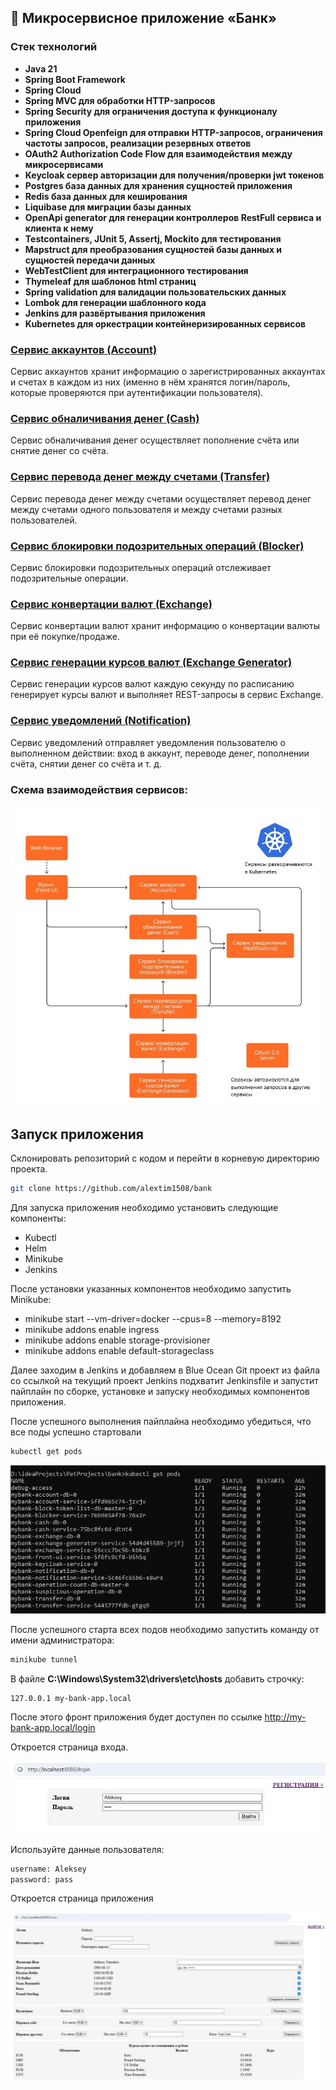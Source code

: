 ## 🏦 Микросервисное приложение «Банк»

### Стек технологий

- **Java 21**
- **Spring Boot Framework**
- **Spring Cloud**
- **Spring MVC для обработки HTTP-запросов**
- **Spring Security для ограничения доступа к функционалу приложения**
- **Spring Cloud Openfeign для отправки HTTP-запросов, ограничения частоты запросов, реализации резервных ответов**
- **OAuth2 Authorization Code Flow для взаимодействия между микросервисами**
- **Keycloak сервер авторизации для получения/проверки jwt токенов**
- **Postgres база данных для хранения сущностей приложения**
- **Redis база данных для кеширования**
- **Liquibase для миграции базы данных**
- **OpenApi generator для генерации контроллеров RestFull сервиса и клиента к нему**
- **Testcontainers, JUnit 5, Assertj, Mockito для тестирования**
- **Mapstruct для преобразования сущностей базы данных и сущностей передачи данных**
- **WebTestClient для интеграционного тестирования**
- **Thymeleaf для шаблонов html страниц**
- **Spring validation для валидации пользовательских данных**
- **Lombok для генерации шаблонного кода**
- **Jenkins для развёртывания приложения**
- **Kubernetes для оркестрации контейнеризированных сервисов**

### [Сервис аккаунтов (Account)](account)
Сервис аккаунтов хранит информацию о зарегистрированных аккаунтах и счетах в каждом из них (именно в нём хранятся 
логин/пароль, которые проверяются при аутентификации пользователя). 

### [Сервис обналичивания денег (Cash)](cash)
Сервис обналичивания денег осуществляет пополнение счёта или снятие денег со счёта.

### [Сервис перевода денег между счетами (Transfer)](transfer)
Сервис перевода денег между счетами осуществляет перевод денег между счетами одного пользователя и между счетами 
разных пользователей.

### [Сервис блокировки подозрительных операций (Blocker)](blocker)
Сервис блокировки подозрительных операций отслеживает подозрительные операции.

### [Сервис конвертации валют (Exchange)](exchange)
Сервис конвертации валют хранит информацию о конвертации валюты при её покупке/продаже.

### [Сервис генерации курсов валют (Exchange Generator)](exchange-generator)
Сервис генерации курсов валют каждую секунду по расписанию генерирует курсы валют и выполняет REST-запросы в сервис Exchange.

### [Сервис уведомлений (Notification)](notification)
Сервис уведомлений отправляет уведомления пользователю о выполненном действии: вход в аккаунт, переводе денег, 
пополнении счёта, снятии денег со счёта и т. д.

### Схема взаимодействия сервисов:

![](screenshots/4.jpg)

## Запуск приложения

Склонировать репозиторий с кодом и перейти в корневую директорию проекта.

```bash
git clone https://github.com/alextim1508/bank
```

Для запуска приложения необходимо установить следующие компоненты:

- Kubectl
- Helm
- Minikube
- Jenkins

После установки указанных компонентов необходимо запустить Minikube:
- minikube start --vm-driver=docker --cpus=8 --memory=8192
- minikube addons enable ingress
- minikube addons enable storage-provisioner
- minikube addons enable default-storageclass

Далее заходим в Jenkins и добавляем в Blue Ocean Git проект из файла со ссылкой на текущий проект
Jenkins подхватит Jenkinsfile и запустит пайплайн по сборке, установке и запуску необходимых компонентов приложения.

После успешного выполнения пайплайна необходимо убедиться, что все поды успешно стартовали

```bash
kubectl get pods
```

![](screenshots/7.jpg)


После успешного старта всех подов необходимо запустить команду от имени администратора:

```bash
minikube tunnel
```

В файле **C:\Windows\System32\drivers\etc\hosts** добавить строчку:

```bash
127.0.0.1 my-bank-app.local
```

После этого фронт приложения будет доступен по ссылке http://my-bank-app.local/login

Откроется страница входа.

![](screenshots/3.jpg)

Используйте данные пользователя:

```bash
username: Aleksey
password: pass
```

Откроется страница приложения 

![](screenshots/1.jpg)







